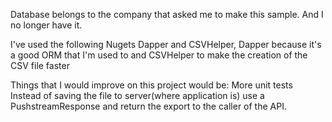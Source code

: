
Database belongs to the company that asked me to make this sample. And I no longer have it. 


I've used the following Nugets Dapper and CSVHelper, Dapper because it's a good ORM that I'm used to and CSVHelper to make the creation of the CSV file faster

Things that I would improve on this project would be: 
More unit tests
Instead of saving the file to server(where application is) use a PushstreamResponse and return the export to the caller of the API. 




